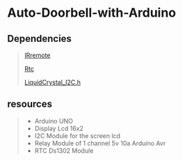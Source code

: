 # Auto-Doorbell-with-Arduino

## Dependencies

>[IRremote](https://github.com/Arduino-IRremote/Arduino-IRremote)
>
>[Rtc](https://github.com/Makuna/Rtc)
>
>[LiquidCrystal_I2C.h](https://github.com/johnrickman/LiquidCrystal_I2C)


## resources
> - Arduino UNO
> - Display Lcd 16x2
> - I2C Module for the screen lcd
> - Relay Module of 1 channel 5v 10a Arduino Avr
> - RTC Ds1302 Module 